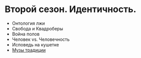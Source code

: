# Второй сезон. Идентичность.

- Онтология лжи
- Свобода и Квадроберы
- Война полов
- Человек vs. Человечность
- Исповедь на кушетке
- [Музы традиции](muses_of_tradition.md)
